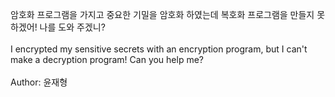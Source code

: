 암호화 프로그램을 가지고 중요한 기밀을 암호화 하였는데 복호화 프로그램을 만들지 못하겠어! 나를 도와 주겠니?<br><br>
I encrypted my sensitive secrets with an encryption program, but I can't make a decryption program! Can you help me?<br><br>
Author: 윤재형